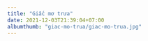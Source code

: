 ```yaml
---
title: "Giấc mơ trưa"
date: 2021-12-03T21:39:04+07:00
albumthumb: "giac-mo-trua/giac-mo-trua.jpg"
---
```

